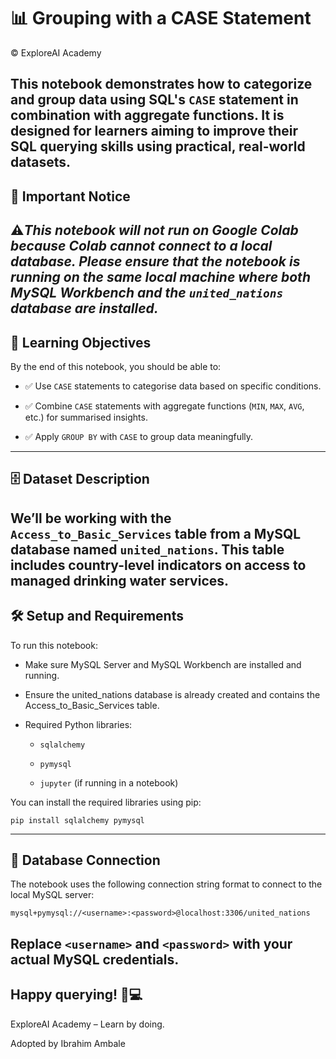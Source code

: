 # 📊 Grouping with a CASE Statement
© ExploreAI Academy

This notebook demonstrates how to categorize and group data using SQL's `CASE` statement in combination with aggregate functions. It is designed for learners aiming to improve their SQL querying skills using practical, real-world datasets.
---
## 🚧 Important Notice
⚠️*This notebook will not run on Google Colab because Colab cannot connect to a local database.
Please ensure that the notebook is running on the same local machine where both MySQL Workbench and the `united_nations` database are installed.*
---
## 🎯 Learning Objectives
By the end of this notebook, you should be able to:

- ✅ Use `CASE` statements to categorise data based on specific conditions.

- ✅ Combine `CASE` statements with aggregate functions (`MIN`, `MAX`, `AVG`, etc.) for summarised insights.

- ✅ Apply `GROUP BY` with `CASE` to group data meaningfully.
---

## 🗄️ Dataset Description
**We’ll be working with the `Access_to_Basic_Services` table from a MySQL database named `united_nations`.
This table includes country-level indicators on access to managed drinking water services.**
---

## 🛠️ Setup and Requirements
To run this notebook:

- Make sure MySQL Server and MySQL Workbench are installed and running.

- Ensure the united_nations database is already created and contains the Access_to_Basic_Services table.

- Required Python libraries:

  - `sqlalchemy`
  
  - `pymysql`
  
  - `jupyter` (if running in a notebook)

You can install the required libraries using pip:
```
pip install sqlalchemy pymysql
```
---
## 📡 Database Connection
The notebook uses the following connection string format to connect to the local MySQL server:
```
mysql+pymysql://<username>:<password>@localhost:3306/united_nations
```
Replace `<username>` and `<password>` with your actual MySQL credentials.
---
## Happy querying! 🧠💻
ExploreAI Academy – Learn by doing.

Adopted by Ibrahim Ambale




